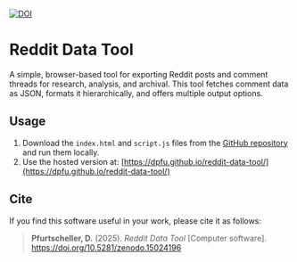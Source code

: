 [![DOI](https://zenodo.org/badge/DOI/10.5281/zenodo.15024197.svg)](https://doi.org/10.5281/zenodo.15024197)  

# Reddit Data Tool

A simple, browser-based tool for exporting Reddit posts and comment threads for research, analysis, and archival. This tool fetches comment data as JSON, formats it hierarchically, and offers multiple output options.

## Usage

1. Download the `index.html` and `script.js` files from the [GitHub repository](https://github.com/dpfu/reddit-data-tool) and run them locally.
2. Use the hosted version at: [https://dpfu.github.io/reddit-data-tool/](https://dpfu.github.io/reddit-data-tool/)

## Cite

If you find this software useful in your work, please cite it as follows:

> **Pfurtscheller, D.** (2025). *Reddit Data Tool* [Computer software]. https://doi.org/10.5281/zenodo.15024196
